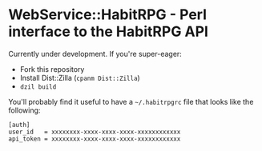 # WebService::HabitRPG - Perl interface to the HabitRPG API

Currently under development. If you're super-eager:

* Fork this repository
* Install Dist::Zilla (`cpanm Dist::Zilla`)
* `dzil build`

You'll probably find it useful to have a `~/.habitrpgrc` file that
looks like the following:

    [auth]
    user_id   = xxxxxxxx-xxxx-xxxx-xxxx-xxxxxxxxxxxx
    api_token = xxxxxxxx-xxxx-xxxx-xxxx-xxxxxxxxxxxx

